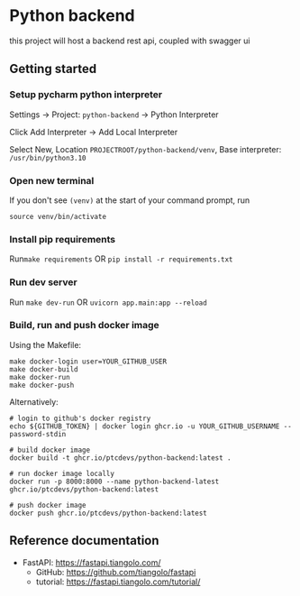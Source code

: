 # Python backend

this project will host a backend rest api, coupled with swagger ui

## Getting started

### Setup pycharm python interpreter

Settings -> Project: `python-backend` -> Python Interpreter

Click Add Interpreter -> Add Local Interpreter

Select New, Location `PROJECTROOT/python-backend/venv`, Base interpreter: `/usr/bin/python3.10`

### Open new terminal

If you don't see `(venv)` at the start of your command prompt, run

  `source venv/bin/activate`

### Install pip requirements

Run`make requirements` OR `pip install -r requirements.txt`

### Run dev server

Run `make dev-run` OR `uvicorn app.main:app --reload`

### Build, run and push docker image

Using the Makefile:

    make docker-login user=YOUR_GITHUB_USER
    make docker-build
    make docker-run
    make docker-push

Alternatively:

    # login to github's docker registry
	echo ${GITHUB_TOKEN} | docker login ghcr.io -u YOUR_GITHUB_USERNAME --password-stdin

    # build docker image
	docker build -t ghcr.io/ptcdevs/python-backend:latest .

    # run docker image locally
	docker run -p 8000:8000 --name python-backend-latest ghcr.io/ptcdevs/python-backend:latest

    # push docker image
	docker push ghcr.io/ptcdevs/python-backend:latest

## Reference documentation

* FastAPI: <https://fastapi.tiangolo.com/>
  * GitHub: <https://github.com/tiangolo/fastapi>
  * tutorial: <https://fastapi.tiangolo.com/tutorial/>
